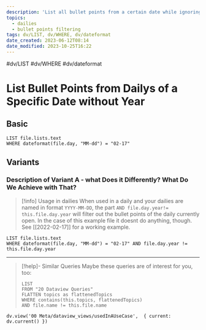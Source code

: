 ```yaml
---
description: 'List all bullet points from a certain date while ignoring the year, i.e. for "today last year" retrospectives'
topics:
  - dailies
  - bullet points filtering
tags: dv/LIST, dv/WHERE, dv/dateformat
date_created: 2023-06-12T08:14
date_modified: 2023-10-25T16:22
---
```


 #dv/LIST #dv/WHERE #dv/dateformat

# List Bullet Points from Dailys of a Specific Date without Year

## Basic

```dataview
LIST file.lists.text
WHERE dateformat(file.day, "MM-dd") = "02-17"
```

## Variants

### Description of Variant A - what Does it Differently? What Do We Achieve with That?

> [!info] Usage in dailies
> When used in a daily and your dailies are named in format `YYYY-MM-DD`, the part `AND file.day.year!= this.file.day.year` will filter out the bullet points of the daily currently open. In the case of this example file it doesnt do anything, though. See [[2022-02-17]] for a working example.

```dataview
LIST file.lists.text
WHERE dateformat(file.day, "MM-dd") = "02-17" AND file.day.year != this.file.day.year
```

---

<!-- === end of query page ===  -->

> [!help]- Similar Queries
> Maybe these queries are of interest for you, too:
>
> ```dataview
> LIST
> FROM "20 Dataview Queries"
> FLATTEN topics as flattenedTopics
> WHERE contains(this.topics, flattenedTopics)
> AND file.name != this.file.name
> ```

```dataviewjs
dv.view('00 Meta/dataview_views/usedInAUseCase',  { current: dv.current() })
```
